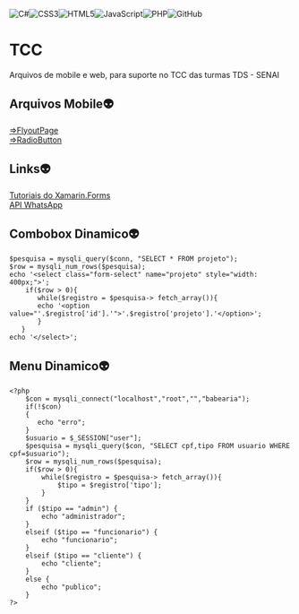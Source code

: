 ![C#](https://img.shields.io/badge/c%23-%23239120.svg?style=for-the-badge&logo=c-sharp&logoColor=white)![CSS3](https://img.shields.io/badge/css3-%231572B6.svg?style=for-the-badge&logo=css3&logoColor=white)![HTML5](https://img.shields.io/badge/html5-%23E34F26.svg?style=for-the-badge&logo=html5&logoColor=white)![JavaScript](https://img.shields.io/badge/javascript-%23323330.svg?style=for-the-badge&logo=javascript&logoColor=%23F7DF1E)![PHP](https://img.shields.io/badge/php-%23777BB4.svg?style=for-the-badge&logo=php&logoColor=white)![GitHub](https://img.shields.io/badge/github-%23121011.svg?style=for-the-badge&logo=github&logoColor=white)

# TCC
Arquivos de mobile e web, para suporte no TCC das turmas TDS - SENAI

## Arquivos Mobile:alien:

<a href="https://bit.ly/3IrcAV8">=>FlyoutPage</a><br/>
<a href="https://bit.ly/3IrcAV8">=>RadioButton</a>

## Links:alien:

[Tutoriais do Xamarin.Forms](https://learn.microsoft.com/pt-br/xamarin/get-started/tutorials/)<br/>
[API WhatsApp](https://learn.microsoft.com/pt-br/xamarin/get-started/tutorials/)

## Combobox Dinamico:alien:
```
$pesquisa = mysqli_query($conn, "SELECT * FROM projeto");
$row = mysqli_num_rows($pesquisa);
echo '<select class="form-select" name="projeto" style="width: 400px;">';
    if($row > 0){
       while($registro = $pesquisa-> fetch_array()){
       echo '<option value="'.$registro['id'].'">'.$registro['projeto'].'</option>';
       }
   }
echo '</select>';
```

## Menu Dinamico:alien:
```
<?php
    $con = mysqli_connect("localhost","root","","babearia");
    if(!$con)
    {
       echo "erro";
    }
    $usuario = $_SESSION["user"];
    $pesquisa = mysqli_query($con, "SELECT cpf,tipo FROM usuario WHERE cpf=$usuario");
    $row = mysqli_num_rows($pesquisa);
    if($row > 0){
        while($registro = $pesquisa-> fetch_array()){
            $tipo = $registro['tipo'];
        }
    }
    if ($tipo == "admin") {
        echo "administrador";
    }
    elseif ($tipo == "funcionario") {
        echo "funcionario";
    }
    elseif ($tipo == "cliente") {
        echo "cliente";
    }
    else {
        echo "publico";
    }
?>
```
